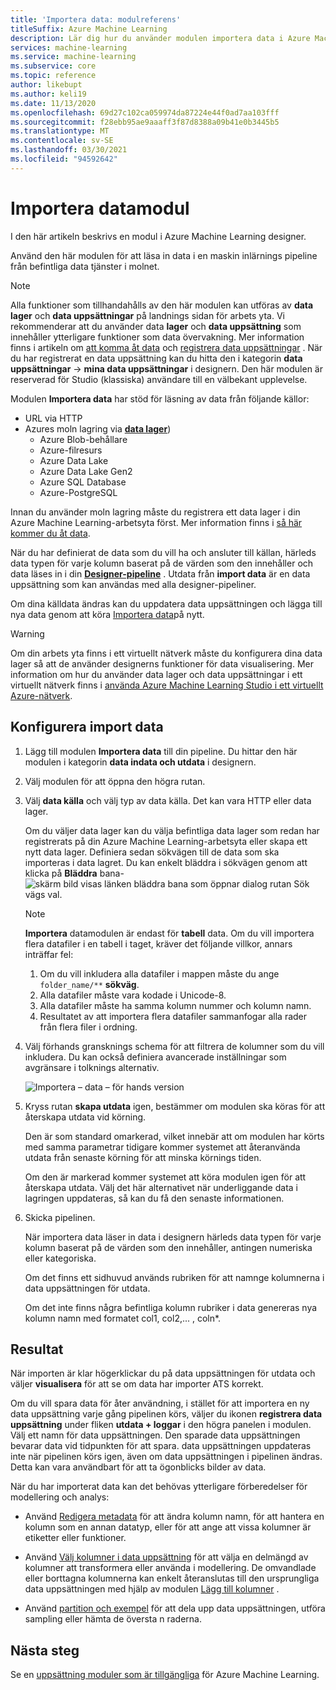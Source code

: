 ```yaml
---
title: 'Importera data: modulreferens'
titleSuffix: Azure Machine Learning
description: Lär dig hur du använder modulen importera data i Azure Machine Learning för att läsa in data i en maskin inlärnings pipeline från befintliga data tjänster i molnet.
services: machine-learning
ms.service: machine-learning
ms.subservice: core
ms.topic: reference
author: likebupt
ms.author: keli19
ms.date: 11/13/2020
ms.openlocfilehash: 69d27c102ca059974da87224e44f0ad7aa103fff
ms.sourcegitcommit: f28ebb95ae9aaaff3f87d8388a09b41e0b3445b5
ms.translationtype: MT
ms.contentlocale: sv-SE
ms.lasthandoff: 03/30/2021
ms.locfileid: "94592642"
---
```

# <a name="import-data-module"></a>Importera datamodul

I den här artikeln beskrivs en modul i Azure Machine Learning designer.

Använd den här modulen för att läsa in data i en maskin inlärnings pipeline från befintliga data tjänster i molnet. 

> [!Note]
> Alla funktioner som tillhandahålls av den här modulen kan utföras av **data lager** och **data uppsättningar** på landnings sidan för arbets yta. Vi rekommenderar att du använder data **lager** och **data uppsättning** som innehåller ytterligare funktioner som data övervakning. Mer information finns i artikeln om [att komma åt data](../how-to-access-data.md) och [registrera data uppsättningar](../how-to-create-register-datasets.md) .
> När du har registrerat en data uppsättning kan du hitta den i kategorin **data uppsättningar**  ->  **mina data uppsättningar** i designern. Den här modulen är reserverad för Studio (klassiska) användare till en välbekant upplevelse. 
>

Modulen **Importera data** har stöd för läsning av data från följande källor:

- URL via HTTP
- Azures moln lagring via [**data lager**](../how-to-access-data.md))
    - Azure Blob-behållare
    - Azure-filresurs
    - Azure Data Lake
    - Azure Data Lake Gen2
    - Azure SQL Database
    - Azure-PostgreSQL    

Innan du använder moln lagring måste du registrera ett data lager i din Azure Machine Learning-arbetsyta först. Mer information finns i [så här kommer du åt data](../how-to-access-data.md). 

När du har definierat de data som du vill ha och ansluter till källan, härleds data typen för varje kolumn baserat på de värden som den innehåller och data läses in i din **[Designer-pipeline](./import-data.md)** . Utdata från **import data** är en data uppsättning som kan användas med alla designer-pipeliner.

Om dina källdata ändras kan du uppdatera data uppsättningen och lägga till nya data genom att köra [Importera data](./import-data.md)på nytt.

> [!WARNING]
> Om din arbets yta finns i ett virtuellt nätverk måste du konfigurera dina data lager så att de använder designerns funktioner för data visualisering. Mer information om hur du använder data lager och data uppsättningar i ett virtuellt nätverk finns i [använda Azure Machine Learning Studio i ett virtuellt Azure-nätverk](../how-to-enable-studio-virtual-network.md).


## <a name="how-to-configure-import-data"></a>Konfigurera import data

1. Lägg till modulen **Importera data** till din pipeline. Du hittar den här modulen i kategorin **data indata och utdata** i designern.

1. Välj modulen för att öppna den högra rutan.

1. Välj **data källa** och välj typ av data källa. Det kan vara HTTP eller data lager.

    Om du väljer data lager kan du välja befintliga data lager som redan har registrerats på din Azure Machine Learning-arbetsyta eller skapa ett nytt data lager. Definiera sedan sökvägen till de data som ska importeras i data lagret. Du kan enkelt bläddra i sökvägen genom att klicka på **Bläddra** bana- ![ skärm bild visas länken bläddra bana som öppnar dialog rutan Sök vägs val.](media/module/import-data-path.png)

    > [!NOTE]
    > **Importera** datamodulen är endast för **tabell** data.
    > Om du vill importera flera datafiler i en tabell i taget, kräver det följande villkor, annars inträffar fel:
    > 1. Om du vill inkludera alla datafiler i mappen måste du ange `folder_name/**` **sökväg**.
    > 2. Alla datafiler måste vara kodade i Unicode-8.
    > 3. Alla datafiler måste ha samma kolumn nummer och kolumn namn.
    > 4. Resultatet av att importera flera datafiler sammanfogar alla rader från flera filer i ordning.

1. Välj förhands gransknings schema för att filtrera de kolumner som du vill inkludera. Du kan också definiera avancerade inställningar som avgränsare i tolknings alternativ.

    ![Importera – data – för hands version](media/module/import-data.png)

1. Kryss rutan **skapa utdata** igen, bestämmer om modulen ska köras för att återskapa utdata vid körning. 

    Den är som standard omarkerad, vilket innebär att om modulen har körts med samma parametrar tidigare kommer systemet att återanvända utdata från senaste körning för att minska körnings tiden. 

    Om den är markerad kommer systemet att köra modulen igen för att återskapa utdata. Välj det här alternativet när underliggande data i lagringen uppdateras, så kan du få den senaste informationen.


1. Skicka pipelinen.

    När importera data läser in data i designern härleds data typen för varje kolumn baserat på de värden som den innehåller, antingen numeriska eller kategoriska.

    Om det finns ett sidhuvud används rubriken för att namnge kolumnerna i data uppsättningen för utdata.

    Om det inte finns några befintliga kolumn rubriker i data genereras nya kolumn namn med formatet col1, col2,... , coln*.

## <a name="results"></a>Resultat

När importen är klar högerklickar du på data uppsättningen för utdata och väljer **visualisera** för att se om data har importer ATS korrekt.

Om du vill spara data för åter användning, i stället för att importera en ny data uppsättning varje gång pipelinen körs, väljer du ikonen **registrera data uppsättning** under fliken **utdata + loggar** i den högra panelen i modulen. Välj ett namn för data uppsättningen. Den sparade data uppsättningen bevarar data vid tidpunkten för att spara. data uppsättningen uppdateras inte när pipelinen körs igen, även om data uppsättningen i pipelinen ändras. Detta kan vara användbart för att ta ögonblicks bilder av data.

När du har importerat data kan det behövas ytterligare förberedelser för modellering och analys:

- Använd [Redigera metadata](./edit-metadata.md) för att ändra kolumn namn, för att hantera en kolumn som en annan datatyp, eller för att ange att vissa kolumner är etiketter eller funktioner.

- Använd [Välj kolumner i data uppsättning](./select-columns-in-dataset.md) för att välja en delmängd av kolumner att transformera eller använda i modellering. De omvandlade eller borttagna kolumnerna kan enkelt återanslutas till den ursprungliga data uppsättningen med hjälp av modulen [Lägg till kolumner](./add-columns.md) .  

- Använd [partition och exempel](./partition-and-sample.md) för att dela upp data uppsättningen, utföra sampling eller hämta de översta n raderna.

## <a name="next-steps"></a>Nästa steg

Se en [uppsättning moduler som är tillgängliga](module-reference.md) för Azure Machine Learning. 
